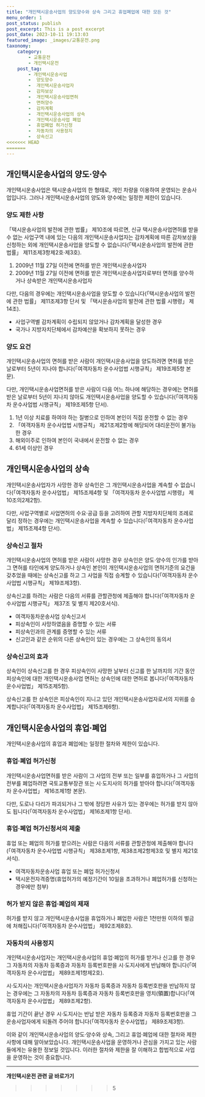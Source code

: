 ```yaml
---
title: "개인택시운송사업의 양도양수와 상속 그리고 휴업폐업에 대한 모든 것"
menu_order: 1
post_status: publish
post_excerpt: This is a post excerpt
post_date: 2023-10-11 19:13:03
featured_image: _images/교통운전.png
taxonomy:
    category:
        - 교통운전
        - 개인택시운전
    post_tag:
        - 개인택시운송사업
        -  양도양수
        -  개인택시운송사업자
        -  감차보상
        -  개인택시운송사업면허
        -  면허양수
        -  감차계획
        -  개인택시운송사업의 상속
        -  개인택시운송사업 폐업
        -  휴업폐업 허가신청
        -  자동차의 사용정지
        -  상속신고
<<<<<<< HEAD
=======
---
```



## 개인택시운송사업의 양도·양수

개인택시운송사업은 택시운송사업의 한 형태로, 개인 차량을 이용하여 운영되는 운송사업입니다. 그러나 개인택시운송사업의 양도와 양수에는 일정한 제한이 있습니다.

### 양도 제한 사항

「택시운송사업의 발전에 관한 법률」 제10조에 따르면, 신규 택시운송사업면허를 받을 수 없는 사업구역 내에 있는 다음의 개인택시운송사업자는 감차계획에 따른 감차보상을 신청하는 외에 개인택시운송사업을 양도할 수 없습니다(「택시운송사업의 발전에 관한 법률」 제11조제3항제2호·제3호).

1. 2009년 11월 27일 이전에 면허를 받은 개인택시운송사업자
2. 2009년 11월 27일 이전에 면허를 받은 개인택시운송사업자로부터 면허를 양수하거나 상속받은 개인택시운송사업자

다만, 다음의 경우에는 개인택시운송사업을 양도할 수 있습니다(「택시운송사업의 발전에 관한 법률」 제11조제3항 단서 및 「택시운송사업의 발전에 관한 법률 시행령」 제14조).

- 사업구역별 감차계획이 수립되지 않았거나 감차계획을 달성한 경우
- 국가나 지방자치단체에서 감차예산을 확보하지 못하는 경우

### 양도 요건

개인택시운송사업의 면허를 받은 사람이 개인택시운송사업을 양도하려면 면허를 받은 날로부터 5년이 지나야 합니다(「여객자동차 운수사업법 시행규칙」 제19조제5항 본문).

다만, 개인택시운송사업면허를 받은 사람이 다음 어느 하나에 해당하는 경우에는 면허를 받은 날로부터 5년이 지나지 않아도 개인택시운송사업을 양도할 수 있습니다(「여객자동차 운수사업법 시행규칙」 제19조제5항 단서).

1. 1년 이상 치료를 하여야 하는 질병으로 인하여 본인이 직접 운전할 수 없는 경우
2. 「여객자동차 운수사업법 시행규칙」 제21조제2항에 해당되어 대리운전이 불가능한 경우
3. 해외이주로 인하여 본인이 국내에서 운전할 수 없는 경우
4. 61세 이상인 경우

## 개인택시운송사업의 상속

개인택시운송사업자가 사망한 경우 상속인은 그 개인택시운송사업을 계속할 수 없습니다(「여객자동차 운수사업법」 제15조제4항 및 「여객자동차 운수사업법 시행령」 제10조의2제2항).

다만, 사업구역별로 사업면허의 수요·공급 등을 고려하여 관할 지방자치단체의 조례로 달리 정하는 경우에는 개인택시운송사업을 계속할 수 있습니다(「여객자동차 운수사업법」 제15조제4항 단서).

### 상속신고 절차

개인택시운송사업의 면허를 받은 사람이 사망한 경우 상속인은 양도·양수의 인가를 받아 그 면허를 타인에게 양도하거나 상속인 본인이 개인택시운송사업의 면허기준의 요건을 갖추었을 때에는 상속신고를 하고 그 사업을 직접 승계할 수 있습니다(「여객자동차 운수사업법 시행규칙」 제19조제3항).

상속신고를 하려는 사람은 다음의 서류를 관할관청에 제출해야 합니다(「여객자동차 운수사업법 시행규칙」 제37조 및 별지 제20호서식).

- 여객자동차운송사업 상속신고서
- 피상속인이 사망하였음을 증명할 수 있는 서류
- 피상속인과의 관계를 증명할 수 있는 서류
- 신고인과 같은 순위의 다른 상속인이 있는 경우에는 그 상속인의 동의서

### 상속신고의 효과

상속인이 상속신고를 한 경우 피상속인이 사망한 날부터 신고를 한 날까지의 기간 동안 피상속인에 대한 개인택시운송사업 면허는 상속인에 대한 면허로 봅니다(「여객자동차 운수사업법」 제15조제5항).

상속신고를 한 상속인은 피상속인이 지니고 있던 개인택시운송사업자로서의 지위를 승계합니다(「여객자동차 운수사업법」 제15조제6항).

## 개인택시운송사업의 휴업·폐업

개인택시운송사업의 휴업과 폐업에는 일정한 절차와 제한이 있습니다.

### 휴업·폐업 허가신청

개인택시운송사업면허를 받은 사람이 그 사업의 전부 또는 일부를 휴업하거나 그 사업의 전부를 폐업하려면 국토교통부장관 또는 시·도지사의 허가를 받아야 합니다(「여객자동차 운수사업법」 제16조제1항 본문).

다만, 도로나 다리가 파괴되거나 그 밖에 정당한 사유가 있는 경우에는 허가를 받지 않아도 됩니다(「여객자동차 운수사업법」 제16조제1항 단서).

### 휴업·폐업 허가신청서의 제출

휴업 또는 폐업의 허가를 받으려는 사람은 다음의 서류를 관할관청에 제출해야 합니다(「여객자동차 운수사업법 시행규칙」 제38조제1항, 제38조제2항제3호 및 별지 제21호서식).

- 여객자동차운송사업 휴업 또는 폐업 허가신청서
- 택시운전자격증명(휴업허가의 예정기간이 10일을 초과하거나 폐업허가를 신청하는 경우에만 첨부)
  
### 허가 받지 않은 휴업·폐업의 제재

허가를 받지 않고 개인택시운송사업을 휴업하거나 폐업한 사람은 1천만원 이하의 벌금에 처해집니다(「여객자동차 운수사업법」 제92조제8호).

### 자동차의 사용정지

개인택시운송사업자는 개인택시운송사업의 휴업·폐업의 허가를 받거나 신고를 한 경우 그 자동차의 자동차 등록증과 자동차 등록번호판을 시·도지사에게 반납해야 합니다(「여객자동차 운수사업법」 제89조제1항제2호).

시·도지사는 개인택시운송사업자가 자동차 등록증과 자동차 등록번호판을 반납하지 않는 경우에는 그 자동차의 자동차 등록증과 자동차 등록번호판을 영치(領置)합니다(「여객자동차 운수사업법」 제89조제2항).

휴업 기간이 끝난 경우 시·도지사는 반납 받은 자동차 등록증과 자동차 등록번호판을 그 운송사업자에게 되돌려 주어야 합니다(「여객자동차 운수사업법」 제89조제3항).

이와 같이 개인택시운송사업의 양도·양수와 상속, 그리고 휴업·폐업에 대한 절차와 제한사항에 대해 알아보았습니다. 개인택시운송사업을 운영하거나 관심을 가지고 있는 사람들에게는 유용한 정보일 것입니다. 이러한 절차와 제한을 잘 이해하고 합법적으로 사업을 운영하는 것이 중요합니다.




<!-- wp:separator -->
<hr class="wp-block-separator has-alpha-channel-opacity"/>
<!-- /wp:separator -->

<!-- wp:group {"backgroundColor":"base","layout":{"type":"constrained"}} -->
<div class="wp-block-group has-base-background-color has-background"><!-- wp:paragraph {"align":"center","fontSize":"large"} -->
<p class="has-text-align-center has-large-font-size"><strong>개인택시운전 관련 글 바로가기</strong></p>
<!-- /wp:paragraph -->


<!-- wp:latest-posts
{"categories":[{"id":1441,"count":19,"description":"","link":"https://uknowlaw.com/category/%ea%b0%9c%ec%9d%b8%ed%83%9d%ec%8b%9c%ec%9a%b4%ec%a0%84/","name":"개인택시운전","slug":"개인택시운전","taxonomy":"category","parent":0,"meta":[],"_links":{"self":[{"href":"https://uknowlaw.com/wp-json/wp/v2/categories/1441"}],"collection":[{"href":"https://uknowlaw.com/wp-json/wp/v2/categories"}],"about":[{"href":"https://uknowlaw.com/wp-json/wp/v2/taxonomies/category"}],"wp:post_type":[{"href":"https://uknowlaw.com/wp-json/wp/v2/posts?categories=1441"}],"curies":[{"name":"wp","href":"https://api.w.org/{rel}","templated":true}]}}],"postsToShow":100,"excerptLength":28,"postLayout":"grid","columns":2,"featuredImageAlign":"left","featuredImageSizeSlug":"large","fontSize":"medium"} /--></div>
<!-- /wp:group -->
>>>>>>> 5
